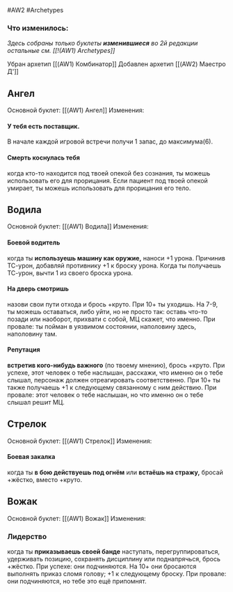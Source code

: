 #AW2  #Archetypes

### Что изменилось:
*Здесь собраны только буклеты **изменившиеся** во 2й редакции остальные см. [[!(AW1) Archetypes]]*

Убран архетип [[(AW1) Комбинатор]]
Добавлен архетип [[(AW2) Маестро Д']]
## Ангел
Основной буклет: [[(AW1) Ангел]]
Изменения:
#### У тебя есть поставщик. 
В начале каждой игровой встречи получи 1 запас, до максимума(6).

#### Смерть коснулась тебя
когда кто-то находится под твоей опекой без сознания, ты можешь использовать его для прорицания. Если пациент под твоей опекой умирает, ты можешь использовать для прорицания его тело.

## Водила
Основной буклет: [[(AW1) Водила]]
Изменения:
#### Боевой водитель
когда ты **используешь машину как оружие,** наноси +1 урона. Причинив ТС-урон, добавляй противнику +1 к броску урона. Когда ты получаешь ТС-урон, вычти 1 из своего броска урона.

#### На дверь смотришь
назови свои пути отхода и брось +круто. При 10+ ты уходишь. На 7-9, ты можешь оставаться, либо уйти, но не просто так: оставь что-то позади или наоборот, прихвати с собой, МЦ скажет, что именно. 
При провале: ты пойман в уязвимом состоянии, наполовину здесь, наполовину там.

#### Репутация
**встретив кого-нибудь важного** (по твоему мнению), брось +круто. При успехе, этот человек о тебе наслышан, расскажи, что именно он о тебе слышал, персонаж должен отреагировать соответственно. При 10+ ты также получаешь +1 к следующему связанному с ним действию. 
При провале: этот человек о тебе наслышан, но что именно он о тебе слышал решит МЦ.

## Стрелок
Основной буклет: [[(AW1) Стрелок]]
Изменения:
#### Боевая закалка
когда ты **в бою действуешь под огнём** или **встаёшь на стражу,** бросай +жёстко, вместо +круто.

## Вожак
Основной буклет: [[(AW1) Вожак]]
Изменения:
### Лидерство
когда ты **приказываешь своей банде** наступать, перегруппироваться, удерживать позицию, сохранять дисциплину или поднапрячься, брось +жёстко. 
При успехе: они подчиняются. На 10+ они бросаются выполнять приказ сломя голову; +1 к следующему броску. 
При провале: они подчиняются, но тебе это ещё припомнят.